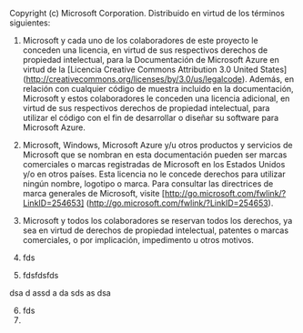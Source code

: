 Copyright (c) Microsoft Corporation.  Distribuido en virtud de los términos siguientes:
 
1. Microsoft y cada uno de los colaboradores de este proyecto le conceden una licencia, en virtud de sus respectivos derechos de propiedad intelectual, para la Documentación de Microsoft Azure en virtud de la [Licencia Creative Commons Attribution 3.0 United States] (http://creativecommons.org/licenses/by/3.0/us/legalcode).  Además, en relación con cualquier código de muestra incluido en la documentación, Microsoft y estos colaboradores le conceden una licencia adicional, en virtud de sus respectivos derechos de propiedad intelectual, para utilizar el código con el fin de desarrollar o diseñar su software para Microsoft Azure.
 
2.  Microsoft, Windows, Microsoft Azure y/u otros productos y servicios de Microsoft que se nombran en esta documentación pueden ser marcas comerciales o marcas registradas de Microsoft en los Estados Unidos y/o en otros países. Esta licencia no le concede derechos para utilizar ningún nombre, logotipo o marca. Para consultar las directrices de marca generales de Microsoft, visite [http://go.microsoft.com/fwlink/?LinkID=254653] (http://go.microsoft.com/fwlink/?LinkID=254653).
 
3.  Microsoft y todos los colaboradores se reservan todos los derechos, ya sea en virtud de derechos de propiedad intelectual, patentes o marcas comerciales, o por implicación, impedimento u otros motivos.
4.  fds
5.  fdsfdsfds

dsa
d
assd
a
da
sds
as
dsa

6.  fds
7.  
